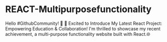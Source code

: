 # REACT-Multipurposefunctionality
Hello #GithubCommunity! 👋  🚀 Excited to Introduce My Latest React Project: Empowering Education &amp; Collaboration! I'm thrilled to showcase my recent achievement, a multi-purpose functionality website built with React.🌐
